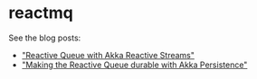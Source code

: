 reactmq
=======

See the blog posts:

* ["Reactive Queue with Akka Reactive Streams"](http://www.warski.org/blog/2014/06/reactive-queue-with-akka-reactive-streams/)
* ["Making the Reactive Queue durable with Akka Persistence"](http://www.warski.org/blog/2014/07/making-the-reactive-queue-durable-with-akka-persistence/)
